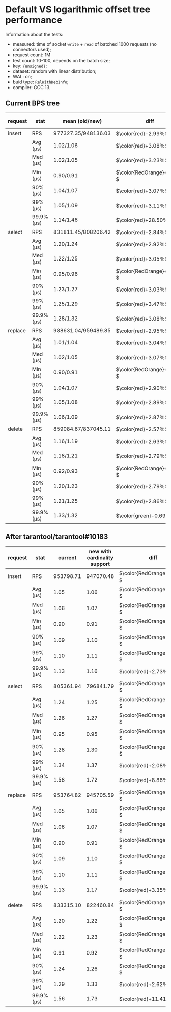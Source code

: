 # Default VS logarithmic offset tree performance

Information about the tests:
- measured: time of socket `write` + `read` of batched 1000 requests (no connectors used);
- request count: 1M
- test count: 10-100, depends on the batch size;
- key: `{unsigned}`;
- dataset: random with linear distribution;
- WAL: on;
- buid type: `RelWithDebInfo`;
- compiler: GCC 13.


## Current BPS tree

| request | stat       | mean (old/new)      | diff                      | mean disp% | mean stdev% |
| ------- | ---------- | ------------------- | ------------------------- | ---------- | ----------- |
| insert  | RPS        | 977327.35/948136.03 | $\color{red}-2.99％$       | 11.85      | 3.54        |
|         | Avg (μs)   | 1.02/1.06           | $\color{red}+3.08％$       | 2.59       | 3.89        |
|         | Med (μs)   | 1.02/1.05           | $\color{red}+3.23％$       | 2.30       | 0.73        |
|         | Min (μs)   | 0.90/0.91           | $\color{RedOrange}+1.33％$ | 2.64       | 1.10        |
|         | 90% (μs)   | 1.04/1.07           | $\color{red}+3.07％$       | 1.50       | 0.64        |
|         | 99% (μs)   | 1.05/1.09           | $\color{red}+3.11％$       | 2.08       | 1.55        |
|         | 99.9% (μs) | 1.14/1.46           | $\color{red}+28.50％$      | 17.69      | 112.30      |
| select  | RPS        | 831811.45/808206.42 | $\color{red}-2.84％$       | 0.99       | 0.43        |
|         | Avg (μs)   | 1.20/1.24           | $\color{red}+2.92％$       | 0.80       | 0.43        |
|         | Med (μs)   | 1.22/1.25           | $\color{red}+3.05％$       | 0.83       | 0.43        |
|         | Min (μs)   | 0.95/0.96           | $\color{RedOrange}+1.79％$ | 1.73       | 0.68        |
|         | 90% (μs)   | 1.23/1.27           | $\color{red}+3.03％$       | 0.83       | 0.44        |
|         | 99% (μs)   | 1.25/1.29           | $\color{red}+3.47％$       | 0.85       | 0.47        |
|         | 99.9% (μs) | 1.28/1.32           | $\color{red}+3.08％$       | 2.28       | 2.78        |
| replace | RPS        | 988631.04/959489.85 | $\color{red}-2.95％$       | 1.20       | 0.61        |
|         | Avg (μs)   | 1.01/1.04           | $\color{red}+3.04％$       | 1.46       | 0.61        |
|         | Med (μs)   | 1.02/1.05           | $\color{red}+3.07％$       | 1.44       | 0.60        |
|         | Min (μs)   | 0.90/0.91           | $\color{RedOrange}+1.68％$ | 2.97       | 1.02        |
|         | 90% (μs)   | 1.04/1.07           | $\color{red}+2.90％$       | 1.69       | 0.65        |
|         | 99% (μs)   | 1.05/1.08           | $\color{red}+2.89％$       | 1.73       | 0.68        |
|         | 99.9% (μs) | 1.06/1.09           | $\color{red}+2.87％$       | 1.88       | 0.79        |
| delete  | RPS        | 859084.67/837045.11 | $\color{red}-2.57％$       | 3.20       | 0.54        |
|         | Avg (μs)   | 1.16/1.19           | $\color{red}+2.63％$       | 0.76       | 0.55        |
|         | Med (μs)   | 1.18/1.21           | $\color{red}+2.79％$       | 0.77       | 0.44        |
|         | Min (μs)   | 0.92/0.93           | $\color{RedOrange}+1.59％$ | 1.50       | 0.74        |
|         | 90% (μs)   | 1.20/1.23           | $\color{red}+2.79％$       | 0.78       | 0.44        |
|         | 99% (μs)   | 1.21/1.25           | $\color{red}+2.86％$       | 1.04       | 2.19        |
|         | 99.9% (μs) | 1.33/1.32           | $\color{green}-0.69％$     | 5.78       | 29.48       |

## After tarantool/tarantool#10183

| request | stat       | current   | new with cardinality support | diff   | stdev |
| ------- | ---------- | --------- | --------- | ------------------------- | ----- |
| insert  | RPS        | 953798.71 | 947070.48 | $\color{RedOrange}-0.71％$ | 0.58% |
|         | Avg (μs)   | 1.05      | 1.06      | $\color{RedOrange}+0.72％$ | 0.58% |
|         | Med (μs)   | 1.06      | 1.07      | $\color{RedOrange}+0.93％$ | 0.61% |
|         | Min (μs)   | 0.90      | 0.91      | $\color{RedOrange}+0.90％$ | 0.97% |
|         | 90% (μs)   | 1.09      | 1.10      | $\color{RedOrange}+0.86％$ | 0.57% |
|         | 99% (μs)   | 1.10      | 1.11      | $\color{RedOrange}+0.83％$ | 0.56% |
|         | 99.9% (μs) | 1.13      | 1.16      | $\color{red}+2.73％$       | 4.63% |
| select  | RPS        | 805361.94 | 796841.79 | $\color{RedOrange}-1.06％$ | 0.26% |
|         | Avg (μs)   | 1.24      | 1.25      | $\color{RedOrange}+1.07％$ | 0.26% |
|         | Med (μs)   | 1.26      | 1.27      | $\color{RedOrange}+0.96％$ | 0.25% |
|         | Min (μs)   | 0.95      | 0.95      | $\color{RedOrange}+0.41％$ | 0.54% |
|         | 90% (μs)   | 1.28      | 1.30      | $\color{RedOrange}+1.10％$ | 0.29% |
|         | 99% (μs)   | 1.34      | 1.37      | $\color{red}+2.08％$       | 1.15% |
|         | 99.9% (μs) | 1.58      | 1.72      | $\color{red}+8.86％$       | 8.82% |
| replace | RPS        | 953764.82 | 945705.59 | $\color{RedOrange}-0.84％$ | 0.80% |
|         | Avg (μs)   | 1.05      | 1.06      | $\color{RedOrange}+0.87％$ | 0.84% |
|         | Med (μs)   | 1.06      | 1.07      | $\color{RedOrange}+0.93％$ | 0.62% |
|         | Min (μs)   | 0.90      | 0.91      | $\color{RedOrange}+0.86％$ | 1.06% |
|         | 90% (μs)   | 1.09      | 1.10      | $\color{RedOrange}+0.80％$ | 0.55% |
|         | 99% (μs)   | 1.10      | 1.11      | $\color{RedOrange}+0.79％$ | 0.54% |
|         | 99.9% (μs) | 1.13      | 1.17      | $\color{red}+3.35％$       | 4.68% |
| delete  | RPS        | 833315.10 | 822460.84 | $\color{RedOrange}-1.30％$ | 0.25% |
|         | Avg (μs)   | 1.20      | 1.22      | $\color{RedOrange}+1.31％$ | 0.25% |
|         | Med (μs)   | 1.22      | 1.23      | $\color{RedOrange}+1.21％$ | 0.24% |
|         | Min (μs)   | 0.91      | 0.92      | $\color{RedOrange}+0.78％$ | 0.56% |
|         | 90% (μs)   | 1.24      | 1.26      | $\color{RedOrange}+1.37％$ | 0.27% |
|         | 99% (μs)   | 1.29      | 1.33      | $\color{red}+2.62％$       | 1.11% |
|         | 99.9% (μs) | 1.56      | 1.73      | $\color{red}+11.41％$      | 9.18% |
